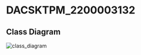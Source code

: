 ﻿# DACSKTPM_2200003132
## Class Diagram
![class_diagram](https://github.com/user-attachments/assets/a09993bb-4401-4317-9e90-4b6d16ca3ec8)
